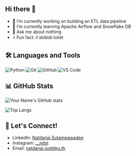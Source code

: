 ## Hi there 👋

- 🔭 I’m currently working on building an ETL data pipeline
- 🌱 I’m currently learning Apache Airflow and Snowflake DB
- 💬 Ask me about nothing
- ⚡ Fun fact: il skibidi toilet

## 🛠️ Languages and Tools
![Python](https://img.shields.io/badge/-Python-333333?style=flat&logo=python)
![Git](https://img.shields.io/badge/-Git-333333?style=flat&logo=git)
![GitHub](https://img.shields.io/badge/-GitHub-333333?style=flat&logo=github)
![VS Code](https://img.shields.io/badge/-VS%20Code-333333?style=flat&logo=visual-studio-code)


## 📊 GitHub Stats
![Your Name's GitHub stats](https://github-readme-stats.vercel.app/api?username=ndstt&show_icons=true&theme=radical)

![Top Langs](https://github-readme-stats.vercel.app/api/top-langs/?username=ndstt&layout=compact&theme=radical)

## 🤝 Let's Connect!
- LinkedIn: [Natdanai Sutampawadee](https://www.linkedin.com/in/natdanai-sutampawadee-404b48324/)
- Instagram: [__ndst](https://www.instagram.com/__ndst/)
- Email: natdanai.sut@ku.th
